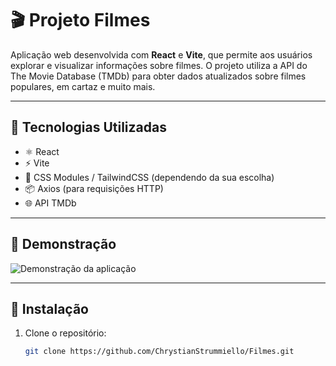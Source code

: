 # 🎬 Projeto Filmes

Aplicação web desenvolvida com **React** e **Vite**, que permite aos usuários explorar e visualizar informações sobre filmes. O projeto utiliza a API do The Movie Database (TMDb) para obter dados atualizados sobre filmes populares, em cartaz e muito mais.

---

## 🚀 Tecnologias Utilizadas

- ⚛️ React
- ⚡ Vite
- 🎨 CSS Modules / TailwindCSS (dependendo da sua escolha)
- 📦 Axios (para requisições HTTP)
- 🌐 API TMDb

---

## 📸 Demonstração

![Demonstração da aplicação](https://user-images.githubusercontent.com/SEU_USUARIO/SEU_REPOSITORIO/preview.png)


---

## 🔧 Instalação

1. Clone o repositório:

   ```bash
   git clone https://github.com/ChrystianStrummiello/Filmes.git
